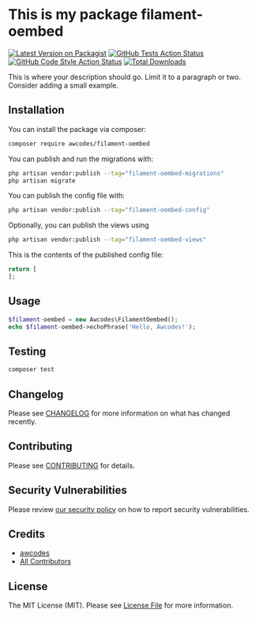 # This is my package filament-oembed

[![Latest Version on Packagist](https://img.shields.io/packagist/v/awcodes/filament-oembed.svg?style=flat-square)](https://packagist.org/packages/awcodes/filament-oembed)
[![GitHub Tests Action Status](https://img.shields.io/github/workflow/status/awcodes/filament-oembed/run-tests?label=tests)](https://github.com/awcodes/filament-oembed/actions?query=workflow%3Arun-tests+branch%3Amain)
[![GitHub Code Style Action Status](https://img.shields.io/github/workflow/status/awcodes/filament-oembed/Check%20&%20fix%20styling?label=code%20style)](https://github.com/awcodes/filament-oembed/actions?query=workflow%3A"Check+%26+fix+styling"+branch%3Amain)
[![Total Downloads](https://img.shields.io/packagist/dt/awcodes/filament-oembed.svg?style=flat-square)](https://packagist.org/packages/awcodes/filament-oembed)



This is where your description should go. Limit it to a paragraph or two. Consider adding a small example.

## Installation

You can install the package via composer:

```bash
composer require awcodes/filament-oembed
```

You can publish and run the migrations with:

```bash
php artisan vendor:publish --tag="filament-oembed-migrations"
php artisan migrate
```

You can publish the config file with:

```bash
php artisan vendor:publish --tag="filament-oembed-config"
```

Optionally, you can publish the views using

```bash
php artisan vendor:publish --tag="filament-oembed-views"
```

This is the contents of the published config file:

```php
return [
];
```

## Usage

```php
$filament-oembed = new Awcodes\FilamentOembed();
echo $filament-oembed->echoPhrase('Hello, Awcodes!');
```

## Testing

```bash
composer test
```

## Changelog

Please see [CHANGELOG](CHANGELOG.md) for more information on what has changed recently.

## Contributing

Please see [CONTRIBUTING](.github/CONTRIBUTING.md) for details.

## Security Vulnerabilities

Please review [our security policy](../../security/policy) on how to report security vulnerabilities.

## Credits

- [awcodes](https://github.com/awcodes)
- [All Contributors](../../contributors)

## License

The MIT License (MIT). Please see [License File](LICENSE.md) for more information.
